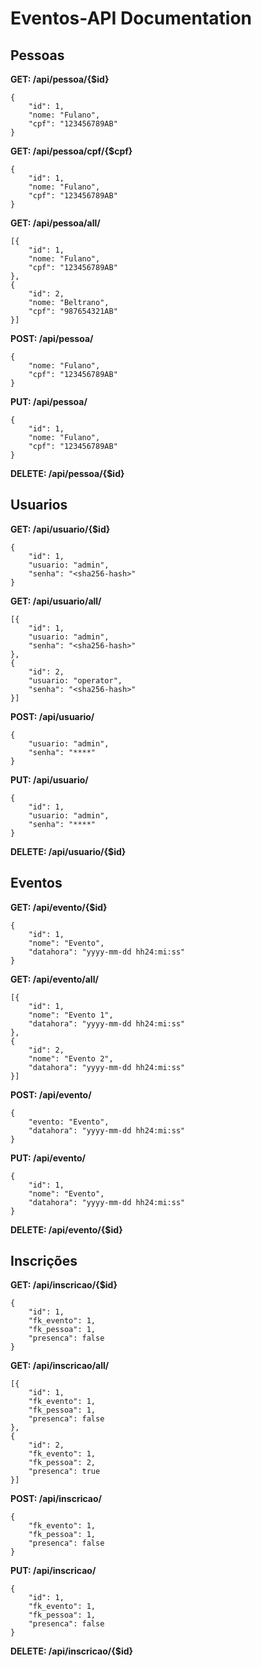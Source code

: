 # Eventos-API Documentation

## Pessoas
**GET: /api/pessoa/{$id}**

    {
	    "id": 1,
	    "nome: "Fulano",
	    "cpf": "123456789AB"
    }

**GET: /api/pessoa/cpf/{$cpf}**

    {
	    "id": 1,
	    "nome: "Fulano",
	    "cpf": "123456789AB"
    }

**GET: /api/pessoa/all/**

    [{
	    "id": 1,
	    "nome: "Fulano",
	    "cpf": "123456789AB"
    },
    {
	    "id": 2,
	    "nome: "Beltrano",
	    "cpf": "987654321AB"
    }]
   
**POST: /api/pessoa/**

    {
	    "nome: "Fulano",
	    "cpf": "123456789AB"
    }

**PUT: /api/pessoa/**

    {
	    "id": 1,
	    "nome: "Fulano",
	    "cpf": "123456789AB"
    }

**DELETE: /api/pessoa/{$id}**

## Usuarios
**GET: /api/usuario/{$id}**

    {
	    "id": 1,
	    "usuario: "admin",
	    "senha": "<sha256-hash>"
    }

**GET: /api/usuario/all/**

    [{
	    "id": 1,
	    "usuario: "admin",
	    "senha": "<sha256-hash>"
    },
    {
	    "id": 2,
	    "usuario: "operator",
	    "senha": "<sha256-hash>"
    }]
   
**POST: /api/usuario/**

    {
	    "usuario: "admin",
	    "senha": "****"
    }

**PUT: /api/usuario/**

    {
	    "id": 1,
	    "usuario: "admin",
	    "senha": "****"
    }

**DELETE: /api/usuario/{$id}**

## Eventos
**GET: /api/evento/{$id}**

    {
	    "id": 1,
	    "nome": "Evento",
	    "datahora": "yyyy-mm-dd hh24:mi:ss"
    }

**GET: /api/evento/all/**

    [{
	    "id": 1,
	    "nome": "Evento 1",
	    "datahora": "yyyy-mm-dd hh24:mi:ss"
    },
    {
	    "id": 2,
	    "nome": "Evento 2",
	    "datahora": "yyyy-mm-dd hh24:mi:ss"
    }]
   
**POST: /api/evento/**

    {
	    "evento: "Evento",
	    "datahora": "yyyy-mm-dd hh24:mi:ss"
    }

**PUT: /api/evento/**

    {
	    "id": 1,
	    "nome": "Evento",
	    "datahora": "yyyy-mm-dd hh24:mi:ss"
    }

**DELETE: /api/evento/{$id}**

## Inscrições
**GET: /api/inscricao/{$id}**

    {
	    "id": 1,
	    "fk_evento": 1,
		"fk_pessoa": 1,
	    "presenca": false
    }

**GET: /api/inscricao/all/**

    [{
	    "id": 1,
	    "fk_evento": 1,
		"fk_pessoa": 1,
	    "presenca": false
    },
    {
	    "id": 2,
	    "fk_evento": 1,
		"fk_pessoa": 2,
	    "presenca": true
    }]
   
**POST: /api/inscricao/**

    {
	    "fk_evento": 1,
		"fk_pessoa": 1,
	    "presenca": false
    }

**PUT: /api/inscricao/**

    {
	    "id": 1,
	    "fk_evento": 1,
		"fk_pessoa": 1,
	    "presenca": false
    }

**DELETE: /api/inscricao/{$id}**
